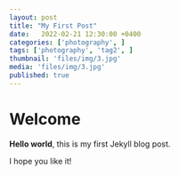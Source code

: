 ```yaml
---
layout: post
title: "My First Post"
date:   2022-02-21 12:30:00 +0400
categories: ['photography', ]
tags: ['photography', 'tag2', ]
thumbnail: 'files/img/3.jpg'
media: 'files/img/3.jpg'
published: true
---
```

# Welcome

**Hello world**, this is my first Jekyll blog post.

I hope you like it!
